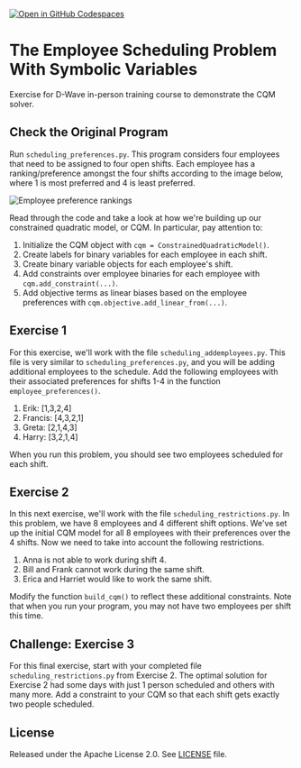 [![Open in GitHub Codespaces](
  https://img.shields.io/badge/Open%20in%20GitHub%20Codespaces-333?logo=github)](
  https://codespaces.new/dwave-training/employee-scheduling?quickstart=1)
  
# The Employee Scheduling Problem With Symbolic Variables

Exercise for D-Wave in-person training course to demonstrate the CQM solver.

## Check the Original Program

Run ``scheduling_preferences.py``. This program considers four employees
that need to be assigned to four open shifts.  Each employee has a
ranking/preference amongst the four shifts according to the image below,
where 1 is most preferred and 4 is least preferred.

![Employee preference rankings](scheduling_preferences.png "Employee Preferences")

Read through the code and take a look at how we're building up our
constrained quadratic model, or CQM.  In particular, pay attention to:

1. Initialize the CQM object with `cqm = ConstrainedQuadraticModel()`.
2. Create labels for binary variables for each employee in each shift.
3. Create binary variable objects for each employee's shift.
4. Add constraints over employee binaries for each employee with `cqm.add_constraint(...)`.
5. Add objective terms as linear biases based on the employee preferences with `cqm.objective.add_linear_from(...)`.

## Exercise 1

For this exercise, we'll work with the file `scheduling_addemployees.py`.
This file is very similar to `scheduling_preferences.py`, and you will be
adding additional employees to the schedule.  Add the following employees
with their associated preferences for shifts 1-4 in the function `employee_preferences()`. 

1. Erik: [1,3,2,4]
2. Francis: [4,3,2,1]
3. Greta: [2,1,4,3]
4. Harry: [3,2,1,4]

When you run this problem, you should see two employees scheduled for each shift.

## Exercise 2

In this next exercise, we'll work with the file `scheduling_restrictions.py`.
In this problem, we have 8 employees and 4 different shift options.
We've set up the initial CQM model for all 8 employees with their preferences
over the 4 shifts. Now we need to take into account the following restrictions.

1. Anna is not able to work during shift 4.
2. Bill and Frank cannot work during the same shift.
3. Erica and Harriet would like to work the same shift.

Modify the function `build_cqm()` to reflect these additional constraints.
Note that when you run your program, you may not have two employees per shift this time.

## Challenge: Exercise 3

For this final exercise, start with your completed file `scheduling_restrictions.py`
from Exercise 2.  The optimal solution for Exercise 2 had some days with just 1 
person scheduled and others with many more.  Add a constraint to your CQM so 
that each shift gets exactly two people scheduled.

## License

Released under the Apache License 2.0. See [LICENSE](LICENSE) file.
